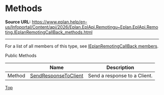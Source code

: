 # Methods

**Source URL:** https://www.eplan.help/en-us/Infoportal/Content/api/2026/Eplan.EplApi.Remotingu~Eplan.EplApi.Remoting.IEplanRemotingCallBack_methods.html

---

For a list of all members of this type, see [IEplanRemotingCallBack members](Eplan.EplApi.Remotingu~Eplan.EplApi.Remoting.IEplanRemotingCallBack_members.html).

Public Methods

|  | Name | Description |
| --- | --- | --- |
| Method | [SendResponseToClient](Eplan.EplApi.Remotingu~Eplan.EplApi.Remoting.IEplanRemotingCallBack~SendResponseToClient.html) | Send a response to a Client. |

[Top](#top)
